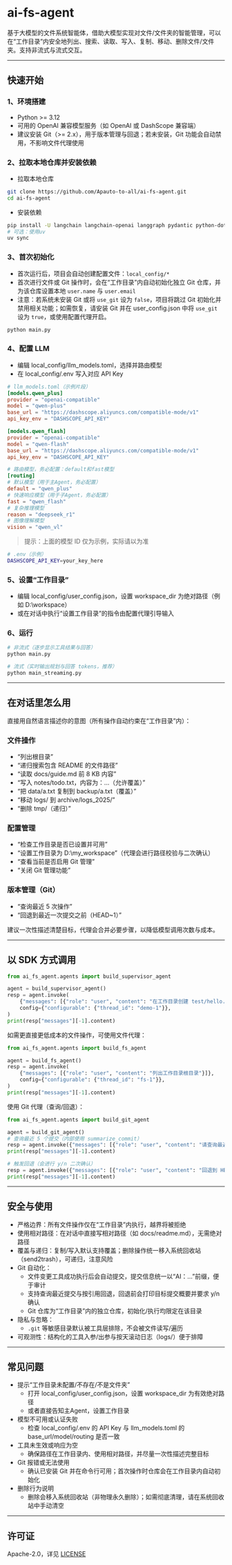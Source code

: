 # ai-fs-agent

基于大模型的文件系统智能体，借助大模型实现对文件/文件夹的智能管理，可以在“工作目录”内安全地列出、搜索、读取、写入、复制、移动、删除文件/文件夹。支持非流式与流式交互。

---

## 快速开始

### 1、环境搭建

- Python >= 3.12
- 可用的 OpenAI 兼容模型服务（如 OpenAI 或 DashScope 兼容端）
- 建议安装 Git（>= 2.x），用于版本管理与回退；若未安装，Git 功能会自动禁用，不影响文件代理使用

### 2、拉取本地仓库并安装依赖

- 拉取本地仓库

```bash
git clone https://github.com/Apauto-to-all/ai-fs-agent.git
cd ai-fs-agent
```

- 安装依赖

```bash
pip install -U langchain langchain-openai langgraph pydantic python-dotenv send2trash
# 可选：使用uv
uv sync
```

### 3、首次初始化

- 首次运行后，项目会自动创建配置文件：`local_config/*`
- 首次进行文件或 Git 操作时，会在“工作目录”内自动初始化独立 Git 仓库，并为该仓库设置本地 `user.name` 与 `user.email`
- 注意：若系统未安装 Git 或将 `use_git` 设为 `false`，项目将跳过 Git 初始化并禁用相关功能；如需恢复，请安装 Git 并在 user_config.json 中将 `use_git` 设为 `true`，或使用配置代理开启。

```bash
python main.py
```

### 4、配置 LLM

- 编辑 local_config/llm_models.toml，选择并路由模型
- 在 local_config/.env 写入对应 API Key

```toml
# llm_models.toml（示例片段）
[models.qwen_plus]
provider = "openai-compatible"
model = "qwen-plus"
base_url = "https://dashscope.aliyuncs.com/compatible-mode/v1"
api_key_env = "DASHSCOPE_API_KEY"

[models.qwen_flash]
provider = "openai-compatible"
model = "qwen-flash"
base_url = "https://dashscope.aliyuncs.com/compatible-mode/v1"
api_key_env = "DASHSCOPE_API_KEY"

# 路由模型，务必配置：default和fast模型
[routing]
# 默认模型（用于主Agent，务必配置）
default = "qwen_plus"
# 快速响应模型（用于子Agent，务必配置）
fast = "qwen_flash"
# 复杂推理模型
reason = "deepseek_r1"
# 图像理解模型
vision = "qwen_vl"
```

> 提示：上面的模型 ID 仅为示例，实际请以为准

```bash
# .env（示例）
DASHSCOPE_API_KEY=your_key_here
```

### 5、设置“工作目录”

- 编辑 local_config/user_config.json，设置 workspace_dir 为绝对路径（例如 D:\\workspace）
- 或在对话中执行“设置工作目录”的指令由配置代理引导输入

### 6、运行

```bash
# 非流式（逐步显示工具结果与回答）
python main.py

# 流式（实时输出规划与回答 tokens，推荐）
python main_streaming.py
```

---

## 在对话里怎么用

直接用自然语言描述你的意图（所有操作自动约束在“工作目录”内）：

### 文件操作

- “列出根目录”
- “递归搜索包含 README 的文件路径”
- “读取 docs/guide.md 前 8 KB 内容”
- “写入 notes/todo.txt，内容为：...（允许覆盖）”
- “把 data/a.txt 复制到 backup/a.txt（覆盖）”
- “移动 logs/ 到 archive/logs_2025/”
- “删除 tmp/（递归）”

### 配置管理

- “检查工作目录是否已设置并可用”
- “设置工作目录为 D:\\my_workspace”（代理会进行路径校验与二次确认）
- “查看当前是否启用 Git 管理”
- “关闭 Git 管理功能”

### 版本管理（Git）

- “查询最近 5 次操作”
- “回退到最近一次提交之前（HEAD~1）”

建议一次性描述清楚目标，代理会合并必要步骤，以降低模型调用次数与成本。

---

## 以 SDK 方式调用

```python
from ai_fs_agent.agents import build_supervisor_agent

agent = build_supervisor_agent()
resp = agent.invoke(
    {"messages": [{"role": "user", "content": "在工作目录创建 test/hello.txt 并写入 Hello"}]},
    config={"configurable": {"thread_id": "demo-1"}},
)
print(resp["messages"][-1].content)
```

如需更直接更低成本的文件操作，可使用文件代理：

```python
from ai_fs_agent.agents import build_fs_agent

agent = build_fs_agent()
resp = agent.invoke(
    {"messages": [{"role": "user", "content": "列出工作目录根目录"}]},
    config={"configurable": {"thread_id": "fs-1"}},
)
print(resp["messages"][-1].content)
```

使用 Git 代理（查询/回退）：

```python
from ai_fs_agent.agents import build_git_agent

agent = build_git_agent()
# 查询最近 5 个提交（内部使用 summarize_commit）
resp = agent.invoke({"messages": [{"role": "user", "content": "请查询最近 5 个提交，详细介绍"}]})
print(resp["messages"][-1].content)

# 触发回退（会进行 y/n 二次确认）
resp = agent.invoke({"messages": [{"role": "user", "content": "回退到 HEAD~1"}]})
print(resp["messages"][-1].content)
```

---

## 安全与使用

- 严格边界：所有文件操作仅在“工作目录”内执行，越界将被拒绝
- 使用相对路径：在对话中直接写相对路径（如 docs/readme.md），无需绝对路径
- 覆盖与递归：复制/写入默认支持覆盖；删除操作统一移入系统回收站（send2trash），可递归，注意风险
- Git 自动化：
  - 文件变更工具成功执行后会自动提交，提交信息统一以“AI：…”前缀，便于审计
  - 支持查询最近提交与按引用回退，回退前会打印目标提交概要并要求 y/n 确认
  - Git 仓库为“工作目录”内的独立仓库，初始化/执行均限定在该目录
- 隐私与忽略：
  - `.git` 等敏感目录默认被工具层排除，不会被文件读写/遍历
- 可观测性：结构化的工具入参/出参与按天滚动日志（logs/）便于排障

---

## 常见问题

- 提示“工作目录未配置/不存在/不是文件夹”
  - 打开 local_config/user_config.json，设置 workspace_dir 为有效绝对路径
  - 或者直接告知主Agent，设置工作目录
- 模型不可用或认证失败
  - 检查 local_config/.env 的 API Key 与 llm_models.toml 的 base_url/model/routing 是否一致
- 工具未生效或响应为空
  - 确保路径在工作目录内、使用相对路径，并尽量一次性描述完整目标
- Git 报错或无法使用
  - 确认已安装 Git 并在命令行可用；首次操作时仓库会在工作目录内自动初始化
- 删除行为说明
  - 删除会移入系统回收站（非物理永久删除）；如需彻底清理，请在系统回收站中手动清空

---

## 许可证

Apache-2.0，详见 [LICENSE](LICENSE)

